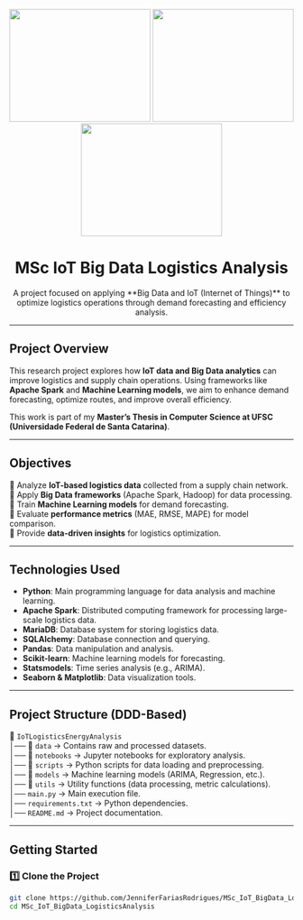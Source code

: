 <p align="center">
 <img src="https://upload.wikimedia.org/wikipedia/commons/3/3f/Big_data.svg" height="200" width="250">  
 <img src="https://upload.wikimedia.org/wikipedia/commons/6/69/IoT-Smart-City.svg" height="200" width="250"> 
 <img src="https://upload.wikimedia.org/wikipedia/commons/d/d0/Supply_chain.svg" height="200" width="250">
</p>

<h1 align="center"> MSc IoT Big Data Logistics Analysis</h1>

<p align="center">
A project focused on applying **Big Data and IoT (Internet of Things)** to optimize logistics operations through demand forecasting and efficiency analysis.
</p>

---

## **Project Overview**

This research project explores how **IoT data and Big Data analytics** can improve logistics and supply chain operations. Using frameworks like **Apache Spark** and **Machine Learning models**, we aim to enhance demand forecasting, optimize routes, and improve overall efficiency.

This work is part of my **Master’s Thesis in Computer Science at UFSC (Universidade Federal de Santa Catarina)**.

---

## **Objectives**

🔹 Analyze **IoT-based logistics data** collected from a supply chain network.  
🔹 Apply **Big Data frameworks** (Apache Spark, Hadoop) for data processing.  
🔹 Train **Machine Learning models** for demand forecasting.  
🔹 Evaluate **performance metrics** (MAE, RMSE, MAPE) for model comparison.  
🔹 Provide **data-driven insights** for logistics optimization.

---

## **Technologies Used**

- **Python**: Main programming language for data analysis and machine learning.
- **Apache Spark**: Distributed computing framework for processing large-scale logistics data.
- **MariaDB**: Database system for storing logistics data.
- **SQLAlchemy**: Database connection and querying.
- **Pandas**: Data manipulation and analysis.
- **Scikit-learn**: Machine learning models for forecasting.
- **Statsmodels**: Time series analysis (e.g., ARIMA).
- **Seaborn & Matplotlib**: Data visualization tools.

---

## **Project Structure (DDD-Based)**

📂 `IoTLogisticsEnergyAnalysis`  
│── 📂 `data` → Contains raw and processed datasets.  
│── 📂 `notebooks` → Jupyter notebooks for exploratory analysis.  
│── 📂 `scripts` → Python scripts for data loading and preprocessing.  
│── 📂 `models` → Machine learning models (ARIMA, Regression, etc.).  
│── 📂 `utils` → Utility functions (data processing, metric calculations).  
│── `main.py` → Main execution file.  
│── `requirements.txt` → Python dependencies.  
│── `README.md` → Project documentation.  

---

## **Getting Started**

### **1️⃣ Clone the Project**

```bash
git clone https://github.com/JenniferFariasRodrigues/MSc_IoT_BigData_LogisticsAnalysis.git
cd MSc_IoT_BigData_LogisticsAnalysis
